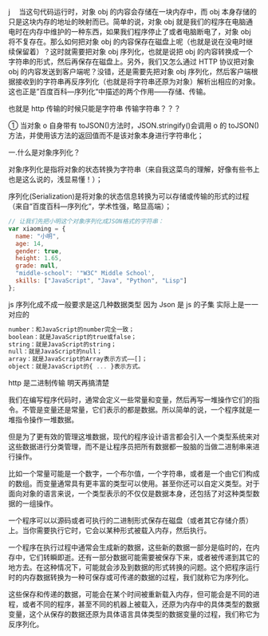 j 　当这句代码运行时，对象 obj 的内容会存储在一块内存中，而 obj 本身存储的只是这块内存的地址的映射而已。简单的说，对象 obj 就是我们的程序在电脑通电时在内存中维护的一种东西，如果我们程序停止了或者电脑断电了，对象 obj 将不复存在。那么如何把对象 obj 的内容保存在磁盘上呢（也就是说在没电时继续保留着）？这时就需要把对象 obj 序列化，也就是说把 obj 的内容转换成一个字符串的形式，然后再保存在磁盘上。另外，我们又怎么通过 HTTP 协议把对象 obj 的内容发送到客户端呢？没错，还是需要先把对象 obj 序列化，然后客户端根据接收到的字符串再反序列化（也就是将字符串还原为对象）解析出相应的对象。这也正是”百度百科—序列化“中描述的两个作用——存储、传输。

也就是 http 传输的时候只能是字符串 传输字符串？？？

① 当对象 o 自身带有 toJSON()方法时，JSON.stringify()会调用 o 的 toJSON()方法，并使用该方法的返回值而不是该对象本身进行字符串化；

一.什么是对象序列化？

对象序列化是指将对象的状态转换为字符串（来自我这菜鸟的理解，好像有些书上也是这么说的，浅显易懂！）；

序列化(Serialization)是将对象的状态信息转换为可以存储或传输的形式的过程（来自“百度百科—序列化“，学术性强，略显高端）；

```javascript
// 让我们先把小明这个对象序列化成JSON格式的字符串：
var xiaoming = {
  name: "小明",
  age: 14,
  gender: true,
  height: 1.65,
  grade: null,
  "middle-school": '"W3C" Middle School',
  skills: ["JavaScript", "Java", "Python", "Lisp"]
};
```

js 序列化成不成一般要求是这几种数据类型 因为 Json 是 js 的子集 实际上是一一对应的

```javascript
number：和JavaScript的number完全一致；
boolean：就是JavaScript的true或false；
string：就是JavaScript的string；
null：就是JavaScript的null；
array：就是JavaScript的Array表示方式——[]；
object：就是JavaScript的{ ... }表示方式。
```

http 是二进制传输 明天再搞清楚

我们在编写程序代码时，通常会定义一些常量和变量，然后再写一堆操作它们的指令。不管是变量还是常量，它们表示的都是数据。所以简单的说，一个程序就是一堆指令操作一堆数据。

但是为了更有效的管理这堆数据，现代的程序设计语言都会引入一个类型系统来对这些数据进行分类管理，而不是让程序员把所有数据都一股脑的当做二进制串来进行操作。

比如一个常量可能是一个数字，一个布尔值，一个字符串，或者是一个由它们构成的数组。而变量通常具有更丰富的类型可以使用。甚至你还可以自定义类型。对于面向对象的语言来说，一个类型表示的不仅仅是数据本身，还包括了对这种类型数据的一组操作。

一个程序可以以源码或者可执行的二进制形式保存在磁盘（或者其它存储介质）上。当你需要执行它时，它会以某种形式被载入内存，然后执行。

一个程序在执行过程中通常会生成新的数据，这些新的数据一部分是临时的，在内存中，它们转瞬即逝。还有一部分数据可能需要被保存下来，或者被传递到其它的地方去。在这种情况下，可能就会涉及到数据的形式转换的问题。这个把程序运行时的内存数据转换为一种可保存或可传递的数据的过程，我们就称它为序列化。

这些保存和传递的数据，可能会在某个时间被重新载入内存，但可能会是不同的进程，或者不同的程序，甚至不同的机器上被载入，还原为内存中的具体类型的数据变量，这个从保存的数据还原为具体语言具体类型的数据变量的过程，我们称它为反序列化。
